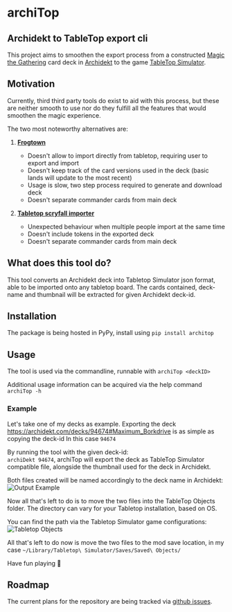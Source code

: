 # archiTop
Archidekt to TableTop export cli
---
This project aims to smoothen the export process from a constructed [Magic the Gathering](https://magic.wizards.com/en) card deck in [Archidekt](https://archidekt.com/) to the game [TableTop Simulator](https://store.steampowered.com/app/286160/Tabletop_Simulator/).

## Motivation
Currently, third third party tools do exist to aid with this process, but these are neither smooth to use 
nor do they fulfill all the features that would smoothen the magic experience.

The two most noteworthy alternatives are:

1. **[Frogtown](https://www.frogtown.me/)** 
    - Doesn't allow to import directly from tabletop, requiring user to export and import
    - Doesn't keep track of the card versions used in the deck (basic lands will update to the most recent) 
    - Usage is slow, two step process required to generate and download deck
    - Doesn't separate commander cards from main deck
    
2. **[Tabletop scryfall importer](https://steamcommunity.com/sharedfiles/filedetails/?id=1838051922)**
    - Unexpected behaviour when multiple people import at the same time
    - Doesn't include tokens in the exported deck
    - Doesn't separate commander cards from main deck 

## What does this tool do?
This tool converts an Archidekt deck into Tabletop Simulator json format, able to be imported onto any tabletop board.
The cards contained, deck-name and thumbnail will be extracted for given Archidekt deck-id. 

## Installation
The package is being hosted in PyPy, install using
`pip install architop`

## Usage
The tool is used via the commandline, runnable with
`archiTop <deckID>`

Additional usage information can be acquired via the help command
`archiTop -h`

### Example
Let's take one of my decks as example.
Exporting the deck https://archidekt.com/decks/94674#Maximum_Borkdrive is as simple as copying the deck-id
In this case `94674`

By running the tool with the given deck-id:  
`archiDekt 94674`, archiTop will export the deck as TableTop Simulator compatible file, alongside the thumbnail used for the deck in Archidekt.

Both files created will be named accordingly to the deck name in Archidekt:
![Output Example](https://archi-top.s3.eu-west-2.amazonaws.com/architop-output-example.png)

Now all that's left to do is to move the two files into the TableTop Objects folder.
The directory can vary for your Tabletop installation, based on OS.

You can find the path via the Tabletop Simulator game configurations:
![Tabletop Objects](https://archi-top.s3.eu-west-2.amazonaws.com/tabletop-save-location.png)

All that's left to do now is move the two files to the mod save location, in my case
`~/Library/Tabletop\ Simulator/Saves/Saved\ Objects/`

Have fun playing 🎉
 
## Roadmap
The current plans for the repository are being tracked via [github issues](https://github.com/Julian-Brendel/archiTop/issues).
